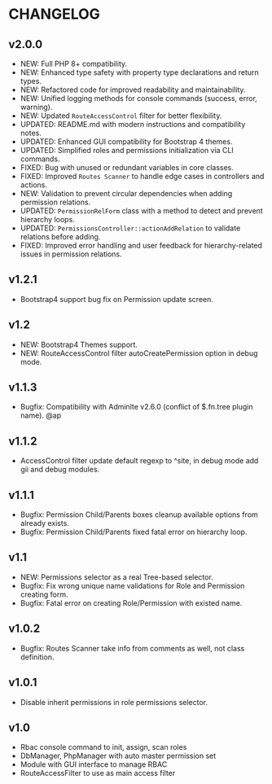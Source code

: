 CHANGELOG
=====================

v2.0.0
---------------------

* NEW: Full PHP 8+ compatibility.
* NEW: Enhanced type safety with property type declarations and return types.
* NEW: Refactored code for improved readability and maintainability.
* NEW: Unified logging methods for console commands (success, error, warning).
* NEW: Updated `RouteAccessControl` filter for better flexibility.
* UPDATED: README.md with modern instructions and compatibility notes.
* UPDATED: Enhanced GUI compatibility for Bootstrap 4 themes.
* UPDATED: Simplified roles and permissions initialization via CLI commands.
* FIXED: Bug with unused or redundant variables in core classes.
* FIXED: Improved `Routes Scanner` to handle edge cases in controllers and actions.
* NEW: Validation to prevent circular dependencies when adding permission relations.
* UPDATED: `PermissionRelForm` class with a method to detect and prevent hierarchy loops.
* UPDATED: `PermissionsController::actionAddRelation` to validate relations before adding.
* FIXED: Improved error handling and user feedback for hierarchy-related issues in permission relations.

v1.2.1
---------------------

* Bootstrap4 support bug fix on Permission update screen.

v1.2
---------------------

* NEW: Bootstrap4 Themes support.
* NEW: RouteAccessControl filter autoCreatePermission option in debug mode.

v1.1.3
---------------------

* Bugfix: Compatibility with Adminlte v2.6.0 (conflict of $.fn.tree plugin name). @ap

v1.1.2
---------------------

* AccessControl filter update default regexp to ^site, in debug mode add gii and debug modules.

v1.1.1
---------------------

* Bugfix: Permission Child/Parents boxes cleanup available options from already exists.
* Bugfix: Permission Child/Parents fixed fatal error on hierarchy loop.

v1.1
---------------------

* NEW: Permissions selector as a real Tree-based selector.
* Bugfix: Fix wrong unique name validations for Role and Permission creating form.
* Bugfix: Fatal error on creating Role/Permission with existed name.

v1.0.2
---------------------

* Bugfix: Routes Scanner take info from comments as well, not class definition.

v1.0.1
---------------------

* Disable inherit permissions in role permissions selector.

v1.0
---------------------

* Rbac console command to init, assign, scan roles
* DbManager, PhpManager with auto master permission set
* Module with GUI interface to manage RBAC
* RouteAccessFilter to use as main access filter

